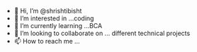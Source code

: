 - 👋 Hi, I’m @shrishtibisht
- 👀 I’m interested in ...coding 
- 🌱 I’m currently learning ...BCA
- 💞️ I’m looking to collaborate on ... different technical projects
- 📫 How to reach me ... 

<!---
shrishtibisht is a ✨ special ✨ repository because its `README.md` (this file) appears on your GitHub profile.
You can click the Preview link to take a look at your changes.
--->
